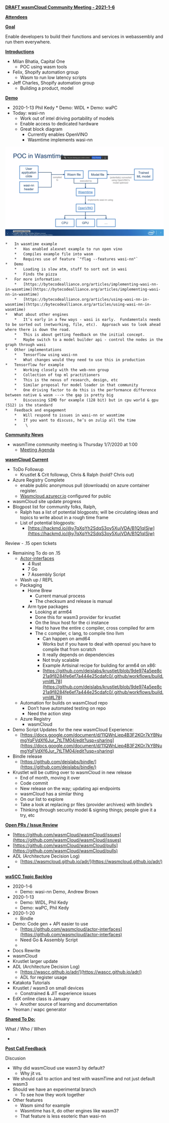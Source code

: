 **<span style="text-decoration:underline;">DRAFT wasmCloud Community Meeting - 2021-1-6</span>**

**<span style="text-decoration:underline;">Attendees</span>**

**<span style="text-decoration:underline;">Goal</span>**

Enable developers to build their functions and services in webassembly and run them everywhere.

**<span style="text-decoration:underline;">Introductions</span>**



*   Milan Bhatia, Capital One
    *   POC using wasm tools
*   Felix, Shopify automation group
    *   Wasm to run low latency scripts
*   Jeff Charles, Shopify automation group
    *   Building a product, model

**<span style="text-decoration:underline;">Demo</span>**



*    2020-1-13 Phil Kedy
    *   Demo: WIDL
    *   Demo: waPC
*   Today: wasi-nn
    *   Work out of intel driving portability of models
    *   Enable access to dedicated hardware
    *   Great block diagram
        *   Currently enables OpenVINO
        *   Wasmtime implements wasi-nn

![alt_text](images/2021-1-6-wasi-nn.png "wasi-nn background")

    *   In wasmtime example
        *   Has enabled alexnet example to run open vino
        *   Compiles example file into wasm
        *   Requires use of feature `"flag --features wasi-nn"`
    *   Demo
        *   Loading is slow atm, stuff to sort out in wasi
        *   Finds the pizza
    *   For more information:
        *   [https://bytecodealliance.org/articles/implementing-wasi-nn-in-wasmtime](https://bytecodealliance.org/articles/implementing-wasi-nn-in-wasmtime)
        *   [https://bytecodealliance.org/articles/using-wasi-nn-in-wasmtime](https://bytecodealliance.org/articles/using-wasi-nn-in-wasmtime)
    *   What about other engines
        *   It’s early in a few ways - wasi is early.  Fundamentals needs to be sorted out (networking, file, etc).  Approach was to look ahead where there is down the road.
        *   This is about getting feedback on the initial concept.
        *   Maybe switch to a model builder api - control the nodes in the graph through wasi
    *   Other implementations
        *   Tensorflow using wasi-nn
        *   What changes would they need to use this in production
    *   Tensorflow for example
        *   Working closely with the web-nnn group
        *   Collection of top ml practitioners
        *   This is the nexus of research, design, etc
        *   Similar proposal for model loader in that community
        *   One driving factor to do this is the performance difference between native & wasm ---> the gap is pretty big
        *   Discussing SIMD for example (128 bit) but in cpu world & gpu (512) is the standard
    *   Feedback and engagement
        *   Will respond to issues in wasi-nn or wasmtime
        *   If you want to discuss, he’s on zulip all the time
        *    \


**<span style="text-decoration:underline;">Community News</span>**



*   wasmTime community meeting is Thursday 1/7/2020 at 1:00
    *   [Meeting Agenda](https://docs.google.com/document/d/1ZtxZNWbTNIhDdIXt27NQdwuc6D5O288l5HZKc_wC0FQ/edit#)

**<span style="text-decoration:underline;">wasmCloud Current</span>**



*   ToDo Followup
    *   Krustlet & Crit followup, Chris & Ralph (hold? Chris out)
*   Azure Registry Complete
    *   enable public anonymous pull (downloads) on azure container register.
    *   [Wasmcloud.azurecr.io](http://wasmcloud.azurecr.io/) configured for public
*   wasmCloud site update progress
*   Blogpost list for community folks, Ralph, 
    *   Ralph has a list of potential blogposts; will be circulating ideas and topics to write about in a rough time frame
    *   List of potential blogposts:
        *   [https://hackmd.io/@y7qXqYh2SdqS3oy5XujVDA/B1Q1qISjw](https://hackmd.io/@y7qXqYh2SdqS3oy5XujVDA/B1Q1qISjw)

Review - .15 open tickets



*   Remaining To do on .15
    *   [Actor-interfaces](https://github.com/wasmCloud/actor-interfaces/issues)
        *   4 Rust
        *   7 Go
        *   7 Assembly Script
    *   Wash up / REPL
    *   Packaging
        *   Home Brew
            *   Current manual process
            *   The checksum and release is manual
        *   Arm type packages
            *   Looking at arm64
            *   Done this for wasm3 provider for krustlet
            *   On the linux host for the ci instance
            *   Had to have the entire c compiler, cross compiled for arm
            *   The c compiler, c lang, to compile tino llvm
                *   Can happen on amd64
                *   Works but if you have to deal with openssl you have to compile that from scratch
                *   It really depends on dependencies
                *   Not truly scalable
                *   Example Artisinal recipe for building for arm64 on x86:
                *   [https://github.com/deislabs/krustlet/blob/9de974a5ee8c21a9f8284fe6ef7a444e25cdafc0/.github/workflows/build.yml#L78](https://github.com/deislabs/krustlet/blob/9de974a5ee8c21a9f8284fe6ef7a444e25cdafc0/.github/workflows/build.yml#L78)
    *   Automation for builds on wasmCloud repo
        *   Don’t have automated testing on repo
        *   Need the action step
    *   Azure Registry
        *   wasmCloud
*   Demo Script Updates for the new wasmCloud Experience:
    *   [https://docs.google.com/document/d/11QWnLiep4B3F2KOr7kYBNumgYqFVdXf6Jur_7tLTM04/edit?usp=sharing](https://docs.google.com/document/d/11QWnLiep4B3F2KOr7kYBNumgYqFVdXf6Jur_7tLTM04/edit?usp=sharing)
*   Bindle release
    *   [https://github.com/deislabs/bindle/](https://github.com/deislabs/bindle/)
*   Krustlet will be cutting over to wasmCloud in new release
    *   End of month, moving it over
    *   Code commit
    *   New release on the way; updating api endpoints
    *   wasmCloud has a similar thing
    *   On our list to explore
    *   Take a look at replacing pr files (provider archives) with bindle’s
    *   Thinking through security model & signing things; people give it a try, etc

**<span style="text-decoration:underline;">Open PRs / Issue Review</span>**



*   [https://github.com/wasmCloud/wasmCloud/issues](https://github.com/wasmCloud/wasmCloud/issues)
*   [https://github.com/wasmCloud/wasmCloud/pulls](https://github.com/wasmCloud/wasmCloud/pulls)
*   ADL (Architecture Decision Log)
    *   [https://wasmcloud.github.io/adr/](https://wasmcloud.github.io/adr/)
*   

**<span style="text-decoration:underline;">waSCC Topic Backlog</span>**



*   2020-1-6
    *   Demo: wasi-nn Demo, Andrew Brown
*   2020-1-13
    *   Demo: WIDL, Phil Kedy
    *   Demo: waPC, Phil Kedy
*   2020-1-20
    *   Bindle
*   Demo: Code gen + API easier to use
    *   [https://github.com/wasmcloud/actor-interfaces](https://github.com/wasmcloud/actor-interfaces)
    *   Need Go & Assembly Script
    *   
*   Docs Rewrite
*   wasmCloud
*   Krustlet larger update
*   ADL (Architecture Decision Log)
    *   [https://wascc.github.io/adr/](https://wascc.github.io/adr/)
    *   ADL for register usage
*   Katakota Tutorials
*   Krustlet / wasm3 on small devices
    *   Constrained & JIT experience issues
*   EdX online class is January
    *   Another source of learning and documentation 
*   Yeoman / wapc generator

**<span style="text-decoration:underline;">Shared To Do:</span>**

What / Who / When



*   

**<span style="text-decoration:underline;">Post Call Feedback</span>**

Discusion



*   Why did wasmCloud use wasm3 by default?
    *   Why jit vs. 
*   We should call to action and test with wasmTime and not just default wasm3
*   Should we have an experimental branch
    *   To see how they work together
*   Other features
    *   Wasm simd for example
    *   Wasmtime has it, do other engines like wasm3?
    *   That feature is less esoteric than wasi-nn